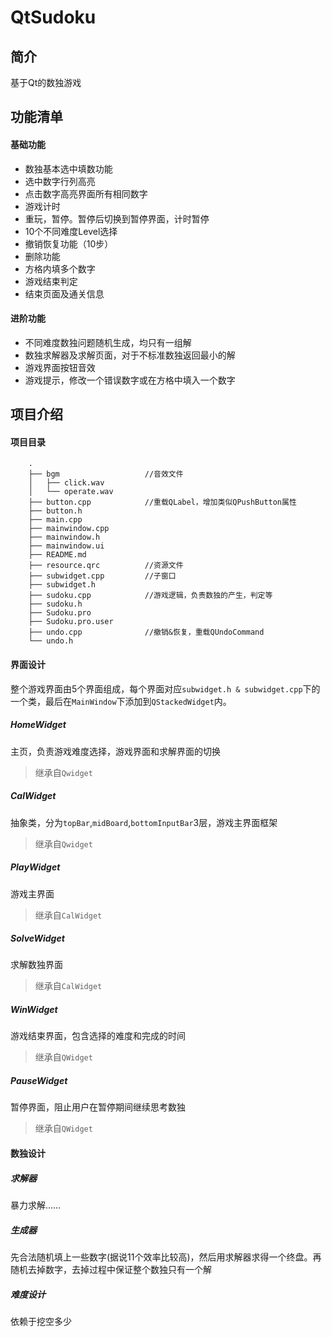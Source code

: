# QtSudoku



## 简介

基于Qt的数独游戏

## 功能清单

#### 基础功能

-   数独基本选中填数功能
-   选中数字行列高亮
-   点击数字高亮界面所有相同数字
-   游戏计时
-   重玩，暂停。暂停后切换到暂停界面，计时暂停
-   10个不同难度Level选择
-   撤销恢复功能（10步）
-   删除功能
-   方格内填多个数字
-   游戏结束判定
-   结束页面及通关信息

#### 进阶功能

-   不同难度数独问题随机生成，均只有一组解
-   数独求解器及求解页面，对于不标准数独返回最小的解
-   游戏界面按钮音效
-   游戏提示，修改一个错误数字或在方格中填入一个数字

## 项目介绍

#### 项目目录

    	.
    	├── bgm                   //音效文件
    	│   ├── click.wav
    	│   └── operate.wav
    	├── button.cpp            //重载QLabel，增加类似QPushButton属性
    	├── button.h
    	├── main.cpp
    	├── mainwindow.cpp        
    	├── mainwindow.h
    	├── mainwindow.ui
    	├── README.md
    	├── resource.qrc          //资源文件  
    	├── subwidget.cpp         //子窗口
    	├── subwidget.h
    	├── sudoku.cpp            //游戏逻辑，负责数独的产生，判定等
    	├── sudoku.h
    	├── Sudoku.pro
    	├── Sudoku.pro.user
    	├── undo.cpp              //撤销&恢复，重载QUndoCommand
    	└── undo.h

#### 界面设计

整个游戏界面由5个界面组成，每个界面对应`subwidget.h & subwidget.cpp`下的一个类，最后在`MainWindow`下添加到`QStackedWidget`内。

##### HomeWidget

主页，负责游戏难度选择，游戏界面和求解界面的切换

> 继承自`Qwidget`

##### CalWidget

抽象类，分为`topBar`,`midBoard`,`bottomInputBar`3层，游戏主界面框架

> 继承自`Qwidget`

##### PlayWidget

游戏主界面

> 继承自`CalWidget`

##### SolveWidget

求解数独界面

> 继承自`CalWidget`

##### WinWidget

游戏结束界面，包含选择的难度和完成的时间

> 继承自`QWidget`

##### PauseWidget

暂停界面，阻止用户在暂停期间继续思考数独

> 继承自`QWidget`

#### 数独设计

##### 求解器

暴力求解……

##### 生成器

先合法随机填上一些数字(据说11个效率比较高)，然后用求解器求得一个终盘。再随机去掉数字，去掉过程中保证整个数独只有一个解

##### 难度设计

依赖于挖空多少

